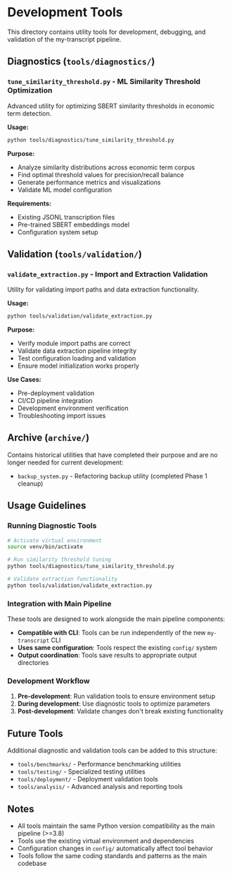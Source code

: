 # Development Tools

This directory contains utility tools for development, debugging, and validation of the my-transcript pipeline.

## Diagnostics (`tools/diagnostics/`)

### `tune_similarity_threshold.py` - ML Similarity Threshold Optimization
Advanced utility for optimizing SBERT similarity thresholds in economic term detection.

**Usage:**
```bash
python tools/diagnostics/tune_similarity_threshold.py
```

**Purpose:**
- Analyze similarity distributions across economic term corpus
- Find optimal threshold values for precision/recall balance
- Generate performance metrics and visualizations
- Validate ML model configuration

**Requirements:**
- Existing JSONL transcription files
- Pre-trained SBERT embeddings model
- Configuration system setup

## Validation (`tools/validation/`)

### `validate_extraction.py` - Import and Extraction Validation
Utility for validating import paths and data extraction functionality.

**Usage:**
```bash
python tools/validation/validate_extraction.py
```

**Purpose:**
- Verify module import paths are correct
- Validate data extraction pipeline integrity
- Test configuration loading and validation
- Ensure model initialization works properly

**Use Cases:**
- Pre-deployment validation
- CI/CD pipeline integration
- Development environment verification
- Troubleshooting import issues

## Archive (`archive/`)

Contains historical utilities that have completed their purpose and are no longer needed for current development:

- `backup_system.py` - Refactoring backup utility (completed Phase 1 cleanup)

## Usage Guidelines

### Running Diagnostic Tools
```bash
# Activate virtual environment
source venv/bin/activate

# Run similarity threshold tuning
python tools/diagnostics/tune_similarity_threshold.py

# Validate extraction functionality
python tools/validation/validate_extraction.py
```

### Integration with Main Pipeline
These tools are designed to work alongside the main pipeline components:

- **Compatible with CLI**: Tools can be run independently of the new `my-transcript` CLI
- **Uses same configuration**: Tools respect the existing `config/` system
- **Output coordination**: Tools save results to appropriate output directories

### Development Workflow
1. **Pre-development**: Run validation tools to ensure environment setup
2. **During development**: Use diagnostic tools to optimize parameters
3. **Post-development**: Validate changes don't break existing functionality

## Future Tools

Additional diagnostic and validation tools can be added to this structure:

- `tools/benchmarks/` - Performance benchmarking utilities
- `tools/testing/` - Specialized testing utilities
- `tools/deployment/` - Deployment validation tools
- `tools/analysis/` - Advanced analysis and reporting tools

## Notes

- All tools maintain the same Python version compatibility as the main pipeline (>=3.8)
- Tools use the existing virtual environment and dependencies
- Configuration changes in `config/` automatically affect tool behavior
- Tools follow the same coding standards and patterns as the main codebase